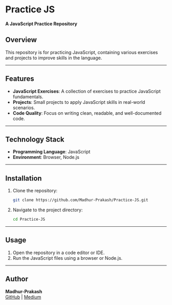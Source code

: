 # Practice JS
**A JavaScript Practice Repository**

## Overview
This repository is for practicing JavaScript, containing various exercises and projects to improve skills in the language.

---

## Features
- **JavaScript Exercises**: A collection of exercises to practice JavaScript fundamentals.
- **Projects**: Small projects to apply JavaScript skills in real-world scenarios.
- **Code Quality**: Focus on writing clean, readable, and well-documented code.

---

## Technology Stack
- **Programming Language**: JavaScript
- **Environment**: Browser, Node.js

---

## Installation

1. Clone the repository:
   ```bash
   git clone https://github.com/Madhur-Prakash/Practice-JS.git
   ```
2. Navigate to the project directory:
   ```bash
   cd Practice-JS
   ```
---

## Usage

1. Open the repository in a code editor or IDE.
2. Run the JavaScript files using a browser or Node.js.

---

## Author
**Madhur-Prakash**  
[GitHub](https://github.com/Madhur-Prakash) | [Medium](https://medium.com/@madhurprakash2005)
